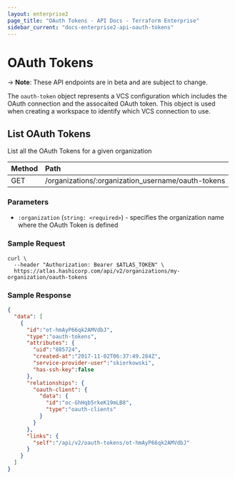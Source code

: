 ```yaml
---
layout: enterprise2
page_title: "OAuth Tokens - API Docs - Terraform Enterprise"
sidebar_current: "docs-enterprise2-api-oauth-tokens"
---
```


# OAuth Tokens

-> **Note**: These API endpoints are in beta and are subject to change.

The `oauth-token` object represents a VCS configuration which includes the OAuth connection and the assocaited OAuth token. This object is used when creating a workspace to identify which VCS connection to use.

## List OAuth Tokens

List all the OAuth Tokens for a given organization

| Method | Path           |
| :----- | :------------- |
| GET | /organizations/:organization_username/oauth-tokens |

### Parameters

- `:organization` (`string: <required>`) - specifies the organization name where the OAuth Token is defined

### Sample Request

```shell
curl \
  --header "Authorization: Bearer $ATLAS_TOKEN" \
  https://atlas.hashicorp.com/api/v2/organizations/my-organization/oauth-tokens
```

### Sample Response

```json
{
  "data": [
    {
      "id":"ot-hmAyP66qk2AMVdbJ",
      "type":"oauth-tokens",
      "attributes": {
        "uid":"885724",
        "created-at":"2017-11-02T06:37:49.284Z",
        "service-provider-user":"skierkowski",
        "has-ssh-key":false
      },
      "relationships": {
        "oauth-client": {
          "data": {
            "id":"oc-GhHqb5rkeK19mLB8",
            "type":"oauth-clients"
          }
        }
      },
      "links": {
        "self":"/api/v2/oauth-tokens/ot-hmAyP66qk2AMVdbJ"
      }
    }
  ]
}
```
